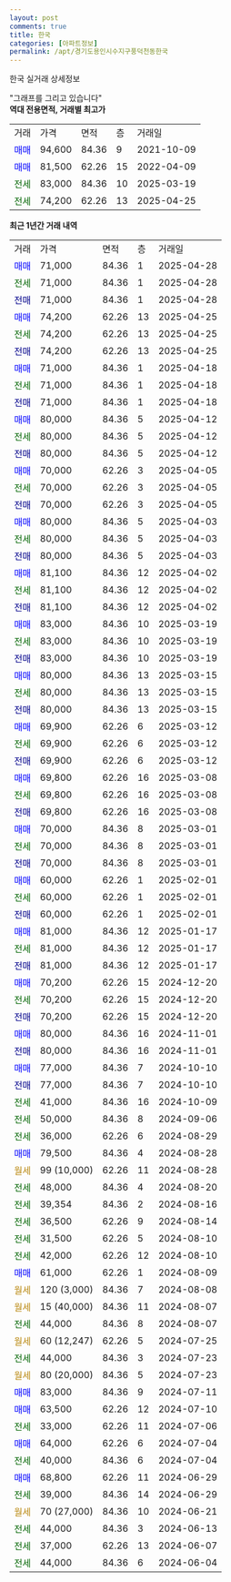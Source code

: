 ```yaml
---
layout: post
comments: true
title: 한국
categories: [아파트정보]
permalink: /apt/경기도용인시수지구풍덕천동한국
---
```


한국 실거래 상세정보

<script type="text/javascript">
  google.charts.load('current', {'packages':['line', 'corechart']});
  google.charts.setOnLoadCallback(drawChart);

  function drawChart() {
    var data = new google.visualization.DataTable();
    data.addColumn('date', '거래일');
    data.addColumn('number', "매매");
    data.addColumn('number', "전세");
    data.addColumn('number', "전매");

    data.addRows([[new Date(Date.parse("2025-04-28")), 71000, null, null], [new Date(Date.parse("2025-04-28")), null, 71000, null], [new Date(Date.parse("2025-04-28")), null, null, 71000], [new Date(Date.parse("2025-04-25")), 74200, null, null], [new Date(Date.parse("2025-04-25")), null, 74200, null], [new Date(Date.parse("2025-04-25")), null, null, 74200], [new Date(Date.parse("2025-04-18")), 71000, null, null], [new Date(Date.parse("2025-04-18")), null, 71000, null], [new Date(Date.parse("2025-04-18")), null, null, 71000], [new Date(Date.parse("2025-04-12")), 80000, null, null], [new Date(Date.parse("2025-04-12")), null, 80000, null], [new Date(Date.parse("2025-04-12")), null, null, 80000], [new Date(Date.parse("2025-04-05")), 70000, null, null], [new Date(Date.parse("2025-04-05")), null, 70000, null], [new Date(Date.parse("2025-04-05")), null, null, 70000], [new Date(Date.parse("2025-04-03")), 80000, null, null], [new Date(Date.parse("2025-04-03")), null, 80000, null], [new Date(Date.parse("2025-04-03")), null, null, 80000], [new Date(Date.parse("2025-04-02")), 81100, null, null], [new Date(Date.parse("2025-04-02")), null, 81100, null], [new Date(Date.parse("2025-04-02")), null, null, 81100], [new Date(Date.parse("2025-03-19")), 83000, null, null], [new Date(Date.parse("2025-03-19")), null, 83000, null], [new Date(Date.parse("2025-03-19")), null, null, 83000], [new Date(Date.parse("2025-03-15")), 80000, null, null], [new Date(Date.parse("2025-03-15")), null, 80000, null], [new Date(Date.parse("2025-03-15")), null, null, 80000], [new Date(Date.parse("2025-03-12")), 69900, null, null], [new Date(Date.parse("2025-03-12")), null, 69900, null], [new Date(Date.parse("2025-03-12")), null, null, 69900], [new Date(Date.parse("2025-03-08")), 69800, null, null], [new Date(Date.parse("2025-03-08")), null, 69800, null], [new Date(Date.parse("2025-03-08")), null, null, 69800], [new Date(Date.parse("2025-03-01")), 70000, null, null], [new Date(Date.parse("2025-03-01")), null, 70000, null], [new Date(Date.parse("2025-03-01")), null, null, 70000], [new Date(Date.parse("2025-02-01")), 60000, null, null], [new Date(Date.parse("2025-02-01")), null, 60000, null], [new Date(Date.parse("2025-02-01")), null, null, 60000], [new Date(Date.parse("2025-01-17")), 81000, null, null], [new Date(Date.parse("2025-01-17")), null, 81000, null], [new Date(Date.parse("2025-01-17")), null, null, 81000], [new Date(Date.parse("2024-12-20")), 70200, null, null], [new Date(Date.parse("2024-12-20")), null, 70200, null], [new Date(Date.parse("2024-12-20")), null, null, 70200], [new Date(Date.parse("2024-11-01")), 80000, null, null], [new Date(Date.parse("2024-11-01")), null, null, 80000], [new Date(Date.parse("2024-10-10")), 77000, null, null], [new Date(Date.parse("2024-10-10")), null, null, 77000], [new Date(Date.parse("2024-10-09")), null, 41000, null], [new Date(Date.parse("2024-09-06")), null, 50000, null], [new Date(Date.parse("2024-08-29")), null, 36000, null], [new Date(Date.parse("2024-08-28")), 79500, null, null], [new Date(Date.parse("2024-08-28")), null, null, null], [new Date(Date.parse("2024-08-20")), null, 48000, null], [new Date(Date.parse("2024-08-16")), null, 39354, null], [new Date(Date.parse("2024-08-14")), null, 36500, null], [new Date(Date.parse("2024-08-10")), null, 31500, null], [new Date(Date.parse("2024-08-10")), null, 42000, null], [new Date(Date.parse("2024-08-09")), 61000, null, null], [new Date(Date.parse("2024-08-08")), null, null, null], [new Date(Date.parse("2024-08-07")), null, null, null], [new Date(Date.parse("2024-08-07")), null, 44000, null], [new Date(Date.parse("2024-07-25")), null, null, null], [new Date(Date.parse("2024-07-23")), null, 44000, null], [new Date(Date.parse("2024-07-23")), null, null, null], [new Date(Date.parse("2024-07-11")), 83000, null, null], [new Date(Date.parse("2024-07-10")), 63500, null, null], [new Date(Date.parse("2024-07-06")), null, 33000, null], [new Date(Date.parse("2024-07-04")), 64000, null, null], [new Date(Date.parse("2024-07-04")), null, 40000, null], [new Date(Date.parse("2024-06-29")), 68800, null, null], [new Date(Date.parse("2024-06-29")), null, 39000, null], [new Date(Date.parse("2024-06-21")), null, null, null], [new Date(Date.parse("2024-06-13")), null, 44000, null], [new Date(Date.parse("2024-06-07")), null, 37000, null], [new Date(Date.parse("2024-06-04")), null, 44000, null]]);

    var options = {
      hAxis: {
        format: 'yyyy/MM/dd'
      },    
      lineWidth: 0,
      pointsVisible: true,    
      title: '최근 1년간 유형별 실거래가 분포',
      legend: { position: 'bottom' }
    };

    var formatter = new google.visualization.NumberFormat({pattern:'###,###'} );
    formatter.format(data, 1);
    formatter.format(data, 2);
    
    setTimeout(function() {
        var chart = new google.visualization.LineChart(document.getElementById('columnchart_material'));
        chart.draw(data, (options));
        document.getElementById('loading').style.display = 'none';
    }, 200);
  }
</script>


<div id="loading" style="z-index:20; display: block; margin-left: 0px">"그래프를 그리고 있습니다"</div>
<div id="columnchart_material" style="width: 95%; margin-left: 0px; display: block"></div>
<!-- contents start -->
<b>역대 전용면적, 거래별 최고가</b>
<table class="sortable">
    <tr>
      <td>거래</td>
      <td>가격</td>
      <td>면적</td>
      <td>층</td>
      <td>거래일</td>
    </tr>
        <tr>
          <td><a style="color: blue">매매</a></td>
          <td>94,600</td>
          <td>84.36</td>
          <td>9</td>
          <td>2021-10-09</td>
        </tr>            <tr>
          <td><a style="color: blue">매매</a></td>
          <td>81,500</td>
          <td>62.26</td>
          <td>15</td>
          <td>2022-04-09</td>
        </tr>        
        <tr>
              <td><a style="color: darkgreen">전세</a></td>
              <td>83,000</td>
              <td>84.36</td>
              <td>10</td>
              <td>2025-03-19</td>
            </tr>            <tr>
              <td><a style="color: darkgreen">전세</a></td>
              <td>74,200</td>
              <td>62.26</td>
              <td>13</td>
              <td>2025-04-25</td>
            </tr>        
    
</table>

<b>최근 1년간 거래 내역</b>

<table class="sortable">
    <tr>
      <td>거래</td>
      <td>가격</td>
      <td>면적</td>
      <td>층</td>
      <td>거래일</td>
    </tr>
    <tr>
      <td><a style="color: blue">매매</a></td>
      <td>71,000</td>
      <td>84.36</td>
      <td>1</td>
      <td>2025-04-28</td>
    </tr>          <tr>
      <td><a style="color: darkgreen">전세</a></td>
      <td>71,000</td>
      <td>84.36</td>
      <td>1</td>
      <td>2025-04-28</td>
    </tr>          <tr>
      <td><a style="color: darkblue">전매</a></td>
      <td>71,000</td>
      <td>84.36</td>
      <td>1</td>
      <td>2025-04-28</td>
    </tr>          <tr>
      <td><a style="color: blue">매매</a></td>
      <td>74,200</td>
      <td>62.26</td>
      <td>13</td>
      <td>2025-04-25</td>
    </tr>          <tr>
      <td><a style="color: darkgreen">전세</a></td>
      <td>74,200</td>
      <td>62.26</td>
      <td>13</td>
      <td>2025-04-25</td>
    </tr>          <tr>
      <td><a style="color: darkblue">전매</a></td>
      <td>74,200</td>
      <td>62.26</td>
      <td>13</td>
      <td>2025-04-25</td>
    </tr>          <tr>
      <td><a style="color: blue">매매</a></td>
      <td>71,000</td>
      <td>84.36</td>
      <td>1</td>
      <td>2025-04-18</td>
    </tr>          <tr>
      <td><a style="color: darkgreen">전세</a></td>
      <td>71,000</td>
      <td>84.36</td>
      <td>1</td>
      <td>2025-04-18</td>
    </tr>          <tr>
      <td><a style="color: darkblue">전매</a></td>
      <td>71,000</td>
      <td>84.36</td>
      <td>1</td>
      <td>2025-04-18</td>
    </tr>          <tr>
      <td><a style="color: blue">매매</a></td>
      <td>80,000</td>
      <td>84.36</td>
      <td>5</td>
      <td>2025-04-12</td>
    </tr>          <tr>
      <td><a style="color: darkgreen">전세</a></td>
      <td>80,000</td>
      <td>84.36</td>
      <td>5</td>
      <td>2025-04-12</td>
    </tr>          <tr>
      <td><a style="color: darkblue">전매</a></td>
      <td>80,000</td>
      <td>84.36</td>
      <td>5</td>
      <td>2025-04-12</td>
    </tr>          <tr>
      <td><a style="color: blue">매매</a></td>
      <td>70,000</td>
      <td>62.26</td>
      <td>3</td>
      <td>2025-04-05</td>
    </tr>          <tr>
      <td><a style="color: darkgreen">전세</a></td>
      <td>70,000</td>
      <td>62.26</td>
      <td>3</td>
      <td>2025-04-05</td>
    </tr>          <tr>
      <td><a style="color: darkblue">전매</a></td>
      <td>70,000</td>
      <td>62.26</td>
      <td>3</td>
      <td>2025-04-05</td>
    </tr>          <tr>
      <td><a style="color: blue">매매</a></td>
      <td>80,000</td>
      <td>84.36</td>
      <td>5</td>
      <td>2025-04-03</td>
    </tr>          <tr>
      <td><a style="color: darkgreen">전세</a></td>
      <td>80,000</td>
      <td>84.36</td>
      <td>5</td>
      <td>2025-04-03</td>
    </tr>          <tr>
      <td><a style="color: darkblue">전매</a></td>
      <td>80,000</td>
      <td>84.36</td>
      <td>5</td>
      <td>2025-04-03</td>
    </tr>          <tr>
      <td><a style="color: blue">매매</a></td>
      <td>81,100</td>
      <td>84.36</td>
      <td>12</td>
      <td>2025-04-02</td>
    </tr>          <tr>
      <td><a style="color: darkgreen">전세</a></td>
      <td>81,100</td>
      <td>84.36</td>
      <td>12</td>
      <td>2025-04-02</td>
    </tr>          <tr>
      <td><a style="color: darkblue">전매</a></td>
      <td>81,100</td>
      <td>84.36</td>
      <td>12</td>
      <td>2025-04-02</td>
    </tr>          <tr>
      <td><a style="color: blue">매매</a></td>
      <td>83,000</td>
      <td>84.36</td>
      <td>10</td>
      <td>2025-03-19</td>
    </tr>          <tr>
      <td><a style="color: darkgreen">전세</a></td>
      <td>83,000</td>
      <td>84.36</td>
      <td>10</td>
      <td>2025-03-19</td>
    </tr>          <tr>
      <td><a style="color: darkblue">전매</a></td>
      <td>83,000</td>
      <td>84.36</td>
      <td>10</td>
      <td>2025-03-19</td>
    </tr>          <tr>
      <td><a style="color: blue">매매</a></td>
      <td>80,000</td>
      <td>84.36</td>
      <td>13</td>
      <td>2025-03-15</td>
    </tr>          <tr>
      <td><a style="color: darkgreen">전세</a></td>
      <td>80,000</td>
      <td>84.36</td>
      <td>13</td>
      <td>2025-03-15</td>
    </tr>          <tr>
      <td><a style="color: darkblue">전매</a></td>
      <td>80,000</td>
      <td>84.36</td>
      <td>13</td>
      <td>2025-03-15</td>
    </tr>          <tr>
      <td><a style="color: blue">매매</a></td>
      <td>69,900</td>
      <td>62.26</td>
      <td>6</td>
      <td>2025-03-12</td>
    </tr>          <tr>
      <td><a style="color: darkgreen">전세</a></td>
      <td>69,900</td>
      <td>62.26</td>
      <td>6</td>
      <td>2025-03-12</td>
    </tr>          <tr>
      <td><a style="color: darkblue">전매</a></td>
      <td>69,900</td>
      <td>62.26</td>
      <td>6</td>
      <td>2025-03-12</td>
    </tr>          <tr>
      <td><a style="color: blue">매매</a></td>
      <td>69,800</td>
      <td>62.26</td>
      <td>16</td>
      <td>2025-03-08</td>
    </tr>          <tr>
      <td><a style="color: darkgreen">전세</a></td>
      <td>69,800</td>
      <td>62.26</td>
      <td>16</td>
      <td>2025-03-08</td>
    </tr>          <tr>
      <td><a style="color: darkblue">전매</a></td>
      <td>69,800</td>
      <td>62.26</td>
      <td>16</td>
      <td>2025-03-08</td>
    </tr>          <tr>
      <td><a style="color: blue">매매</a></td>
      <td>70,000</td>
      <td>84.36</td>
      <td>8</td>
      <td>2025-03-01</td>
    </tr>          <tr>
      <td><a style="color: darkgreen">전세</a></td>
      <td>70,000</td>
      <td>84.36</td>
      <td>8</td>
      <td>2025-03-01</td>
    </tr>          <tr>
      <td><a style="color: darkblue">전매</a></td>
      <td>70,000</td>
      <td>84.36</td>
      <td>8</td>
      <td>2025-03-01</td>
    </tr>          <tr>
      <td><a style="color: blue">매매</a></td>
      <td>60,000</td>
      <td>62.26</td>
      <td>1</td>
      <td>2025-02-01</td>
    </tr>          <tr>
      <td><a style="color: darkgreen">전세</a></td>
      <td>60,000</td>
      <td>62.26</td>
      <td>1</td>
      <td>2025-02-01</td>
    </tr>          <tr>
      <td><a style="color: darkblue">전매</a></td>
      <td>60,000</td>
      <td>62.26</td>
      <td>1</td>
      <td>2025-02-01</td>
    </tr>          <tr>
      <td><a style="color: blue">매매</a></td>
      <td>81,000</td>
      <td>84.36</td>
      <td>12</td>
      <td>2025-01-17</td>
    </tr>          <tr>
      <td><a style="color: darkgreen">전세</a></td>
      <td>81,000</td>
      <td>84.36</td>
      <td>12</td>
      <td>2025-01-17</td>
    </tr>          <tr>
      <td><a style="color: darkblue">전매</a></td>
      <td>81,000</td>
      <td>84.36</td>
      <td>12</td>
      <td>2025-01-17</td>
    </tr>          <tr>
      <td><a style="color: blue">매매</a></td>
      <td>70,200</td>
      <td>62.26</td>
      <td>15</td>
      <td>2024-12-20</td>
    </tr>          <tr>
      <td><a style="color: darkgreen">전세</a></td>
      <td>70,200</td>
      <td>62.26</td>
      <td>15</td>
      <td>2024-12-20</td>
    </tr>          <tr>
      <td><a style="color: darkblue">전매</a></td>
      <td>70,200</td>
      <td>62.26</td>
      <td>15</td>
      <td>2024-12-20</td>
    </tr>          <tr>
      <td><a style="color: blue">매매</a></td>
      <td>80,000</td>
      <td>84.36</td>
      <td>16</td>
      <td>2024-11-01</td>
    </tr>          <tr>
      <td><a style="color: darkblue">전매</a></td>
      <td>80,000</td>
      <td>84.36</td>
      <td>16</td>
      <td>2024-11-01</td>
    </tr>          <tr>
      <td><a style="color: blue">매매</a></td>
      <td>77,000</td>
      <td>84.36</td>
      <td>7</td>
      <td>2024-10-10</td>
    </tr>          <tr>
      <td><a style="color: darkblue">전매</a></td>
      <td>77,000</td>
      <td>84.36</td>
      <td>7</td>
      <td>2024-10-10</td>
    </tr>          <tr>
      <td><a style="color: darkgreen">전세</a></td>
      <td>41,000</td>
      <td>84.36</td>
      <td>16</td>
      <td>2024-10-09</td>
    </tr>          <tr>
      <td><a style="color: darkgreen">전세</a></td>
      <td>50,000</td>
      <td>84.36</td>
      <td>8</td>
      <td>2024-09-06</td>
    </tr>          <tr>
      <td><a style="color: darkgreen">전세</a></td>
      <td>36,000</td>
      <td>62.26</td>
      <td>6</td>
      <td>2024-08-29</td>
    </tr>          <tr>
      <td><a style="color: blue">매매</a></td>
      <td>79,500</td>
      <td>84.36</td>
      <td>4</td>
      <td>2024-08-28</td>
    </tr>          <tr>
      <td><a style="color: darkgoldenrod">월세</a></td>
      <td>99 (10,000)</td>
      <td>62.26</td>
      <td>11</td>
      <td>2024-08-28</td>
    </tr>          <tr>
      <td><a style="color: darkgreen">전세</a></td>
      <td>48,000</td>
      <td>84.36</td>
      <td>4</td>
      <td>2024-08-20</td>
    </tr>          <tr>
      <td><a style="color: darkgreen">전세</a></td>
      <td>39,354</td>
      <td>84.36</td>
      <td>2</td>
      <td>2024-08-16</td>
    </tr>          <tr>
      <td><a style="color: darkgreen">전세</a></td>
      <td>36,500</td>
      <td>62.26</td>
      <td>9</td>
      <td>2024-08-14</td>
    </tr>          <tr>
      <td><a style="color: darkgreen">전세</a></td>
      <td>31,500</td>
      <td>62.26</td>
      <td>5</td>
      <td>2024-08-10</td>
    </tr>          <tr>
      <td><a style="color: darkgreen">전세</a></td>
      <td>42,000</td>
      <td>62.26</td>
      <td>12</td>
      <td>2024-08-10</td>
    </tr>          <tr>
      <td><a style="color: blue">매매</a></td>
      <td>61,000</td>
      <td>62.26</td>
      <td>1</td>
      <td>2024-08-09</td>
    </tr>          <tr>
      <td><a style="color: darkgoldenrod">월세</a></td>
      <td>120 (3,000)</td>
      <td>84.36</td>
      <td>7</td>
      <td>2024-08-08</td>
    </tr>          <tr>
      <td><a style="color: darkgoldenrod">월세</a></td>
      <td>15 (40,000)</td>
      <td>84.36</td>
      <td>11</td>
      <td>2024-08-07</td>
    </tr>          <tr>
      <td><a style="color: darkgreen">전세</a></td>
      <td>44,000</td>
      <td>84.36</td>
      <td>8</td>
      <td>2024-08-07</td>
    </tr>          <tr>
      <td><a style="color: darkgoldenrod">월세</a></td>
      <td>60 (12,247)</td>
      <td>62.26</td>
      <td>5</td>
      <td>2024-07-25</td>
    </tr>          <tr>
      <td><a style="color: darkgreen">전세</a></td>
      <td>44,000</td>
      <td>84.36</td>
      <td>3</td>
      <td>2024-07-23</td>
    </tr>          <tr>
      <td><a style="color: darkgoldenrod">월세</a></td>
      <td>80 (20,000)</td>
      <td>84.36</td>
      <td>5</td>
      <td>2024-07-23</td>
    </tr>          <tr>
      <td><a style="color: blue">매매</a></td>
      <td>83,000</td>
      <td>84.36</td>
      <td>9</td>
      <td>2024-07-11</td>
    </tr>          <tr>
      <td><a style="color: blue">매매</a></td>
      <td>63,500</td>
      <td>62.26</td>
      <td>12</td>
      <td>2024-07-10</td>
    </tr>          <tr>
      <td><a style="color: darkgreen">전세</a></td>
      <td>33,000</td>
      <td>62.26</td>
      <td>11</td>
      <td>2024-07-06</td>
    </tr>          <tr>
      <td><a style="color: blue">매매</a></td>
      <td>64,000</td>
      <td>62.26</td>
      <td>6</td>
      <td>2024-07-04</td>
    </tr>          <tr>
      <td><a style="color: darkgreen">전세</a></td>
      <td>40,000</td>
      <td>84.36</td>
      <td>6</td>
      <td>2024-07-04</td>
    </tr>          <tr>
      <td><a style="color: blue">매매</a></td>
      <td>68,800</td>
      <td>62.26</td>
      <td>11</td>
      <td>2024-06-29</td>
    </tr>          <tr>
      <td><a style="color: darkgreen">전세</a></td>
      <td>39,000</td>
      <td>84.36</td>
      <td>14</td>
      <td>2024-06-29</td>
    </tr>          <tr>
      <td><a style="color: darkgoldenrod">월세</a></td>
      <td>70 (27,000)</td>
      <td>84.36</td>
      <td>10</td>
      <td>2024-06-21</td>
    </tr>          <tr>
      <td><a style="color: darkgreen">전세</a></td>
      <td>44,000</td>
      <td>84.36</td>
      <td>3</td>
      <td>2024-06-13</td>
    </tr>          <tr>
      <td><a style="color: darkgreen">전세</a></td>
      <td>37,000</td>
      <td>62.26</td>
      <td>13</td>
      <td>2024-06-07</td>
    </tr>          <tr>
      <td><a style="color: darkgreen">전세</a></td>
      <td>44,000</td>
      <td>84.36</td>
      <td>6</td>
      <td>2024-06-04</td>
    </tr>      </table>
<!-- contents end -->    

